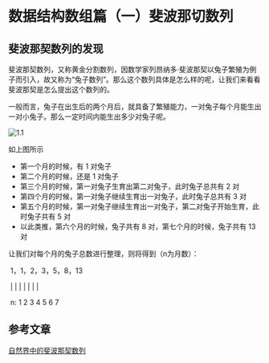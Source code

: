 # 数据结构数组篇（一）斐波那切数列

## 斐波那契数列的发现

斐波那契数列，又称黄金分割数列，因数学家列昂纳多·斐波那契以兔子繁殖为例子而引入，故又称为“兔子数列”。那么这个数列具体是怎么样的呢，让我们来看看斐波那契是怎么提出这个数列的。

一般而言，兔子在出生后的两个月后，就具备了繁殖能力，一对兔子每个月能生出一对小兔子。那么一定时间内能生出多少对兔子呢。

![1.1](E:\gitbash\js\JS-data-structure\arrary\images\1.1.jpg)

如上图所示

- 第一个月的时候，有 1 对兔子
- 第二个月的时候，还是 1 对兔子
- 第三个月的时候，第一对兔子生育出第二对兔子，此时兔子总共有 2 对
- 第四个月的时候，第一对兔子继续生育出一对兔子，此时兔子总共有 3 对
- 第五个月的时候，第一对兔子继续生育出一对兔子，第二对兔子开始生育，此时兔子共有 5 对
- 以此类推，第六个月的时候，兔子共有 8 对，第七个月的时候，兔子共有 13 对

让我们对每个月的兔子总数进行整理，则将得到（n为月数）：

​							1，1，2，3，5，8，13

​							|    |    |    |    |    |     |

​						n:     1    2    3    4    5    6    7







## 参考文章

[自然界中的斐波那契数列](https://wenku.baidu.com/view/f27433d883c4bb4cf6ecd1c3.html)



